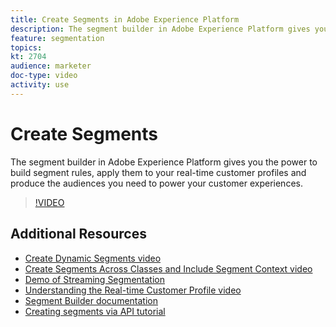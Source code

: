 ```yaml
---
title: Create Segments in Adobe Experience Platform
description: The segment builder in Adobe Experience Platform gives you the power to build segment rules, apply them to your real-time customer profiles and produce the audiences you need to power your customer experiences.
feature: segmentation
topics:
kt: 2704
audience: marketer
doc-type: video
activity: use
---
```


# Create Segments

The segment builder in Adobe Experience Platform gives you the power to build segment rules, apply them to your real-time customer profiles and produce the audiences you need to power your customer experiences.

>[!VIDEO](https://video.tv.adobe.com/v/27254?quality=12&learn=on)

## Additional Resources

* [Create Dynamic Segments video](create-dynamic-segments.md)
* [Create Segments Across Classes and Include Segment Context video](create-segments-across-classes-and-include-segment-context.md)
* [Demo of Streaming Segmentation](streaming-segmentation-demo.md)
* [Understanding the Real-time Customer Profile video](../profiles/bring-data-into-the-real-time-customer-profile.md)
* [Segment Builder documentation](https://docs.adobe.com/content/help/en/experience-platform/segmentation/ui/overview.html)
* [Creating segments via API tutorial](https://www.adobe.io/apis/experienceplatform/home/tutorials/alltutorials.html#!api-specification/markdown/narrative/tutorials/creating_a_segment_tutorial/creating_a_segment_tutorial.md)
